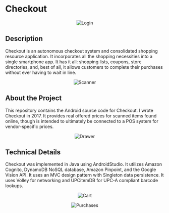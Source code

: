 # Checkout



<p align="center">

  <img src="https://github.com/abewheel/Checkout/blob/master/images/ssLogin.PNG" alt="Login"/>

</p>



## Description


Checkout is an autonomous checkout system and consolidated shopping resource application. It incorporates all the shopping necessities into a single smartphone app. It has it all: shopping lists, coupons, store directories, and, best of all, it allows customers to complete their purchases without ever having to wait in line.



<p align="center">

  <img src="https://github.com/abewheel/Checkout/blob/master/images/ssScan.PNG" alt="Scanner"/>

</p>



## About the Project


This repository contains the Android source code for Checkout. I wrote Checkout in 2017. It provides real offered prices for scanned items found online, though is intended to ultimately be connected to a POS system for vendor-specific prices.



<p align="center">

  <img src="https://github.com/abewheel/Checkout/blob/master/images/ssDrawer.PNG" alt="Drawer"/>

</p>



## Technical Details


Checkout was implemented in Java using AndroidStudio. It utilizes Amazon Cognito, DynamoDB NoSQL database, Amazon Pinpoint, and the Google Vision API. It uses an MVC design pattern with Singleton data persistence. It uses Volley for networking and UPCitemDB for UPC-A compliant barcode lookups.

<p align="center">

  <img src="https://github.com/abewheel/Checkout/blob/master/images/ssCart.PNG" alt="Cart"/>

</p>



<p align="center">

  <img src="https://github.com/abewheel/Checkout/blob/master/images/ssHistory.PNG" alt="Purchases"/>

</p>
